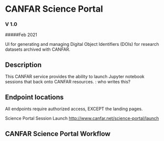 # CANFAR Science Portal
### V 1.0
#####Feb 2021

UI for generating and managing Digital Object Identifiers (DOIs) for research datasets archived with CANFAR. 

## Description
This CANFAR service provides the ability to launch Jupyter notebook sessions that back
onto CANFAR resources. <TODO>: who writes this?


## Endpoint locations
All endpoints require authorized access, EXCEPT the landing pages.

Science Portal Session Launch
http://www.canfar.net/science-portal/launch



## CANFAR Science Portal Workflow
<todo>

